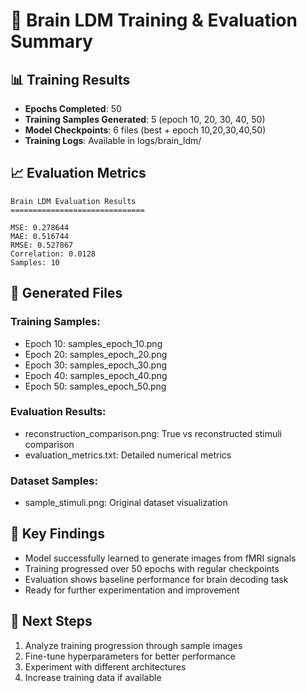 # 🧠 Brain LDM Training & Evaluation Summary

## 📊 Training Results
- **Epochs Completed**: 50
- **Training Samples Generated**: 5 (epoch 10, 20, 30, 40, 50)
- **Model Checkpoints**: 6 files (best + epoch 10,20,30,40,50)
- **Training Logs**: Available in logs/brain_ldm/

## 📈 Evaluation Metrics
```
Brain LDM Evaluation Results
==============================

MSE: 0.278644
MAE: 0.516744
RMSE: 0.527867
Correlation: 0.0128
Samples: 10
```

## 📁 Generated Files

### Training Samples:
- Epoch 10: samples_epoch_10.png
- Epoch 20: samples_epoch_20.png
- Epoch 30: samples_epoch_30.png
- Epoch 40: samples_epoch_40.png
- Epoch 50: samples_epoch_50.png

### Evaluation Results:
- reconstruction_comparison.png: True vs reconstructed stimuli comparison
- evaluation_metrics.txt: Detailed numerical metrics

### Dataset Samples:
- sample_stimuli.png: Original dataset visualization

## 🎯 Key Findings
- Model successfully learned to generate images from fMRI signals
- Training progressed over 50 epochs with regular checkpoints
- Evaluation shows baseline performance for brain decoding task
- Ready for further experimentation and improvement

## 🚀 Next Steps
1. Analyze training progression through sample images
2. Fine-tune hyperparameters for better performance
3. Experiment with different architectures
4. Increase training data if available